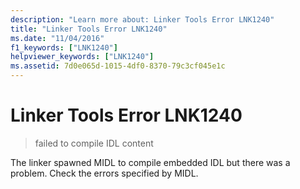 ```yaml
---
description: "Learn more about: Linker Tools Error LNK1240"
title: "Linker Tools Error LNK1240"
ms.date: "11/04/2016"
f1_keywords: ["LNK1240"]
helpviewer_keywords: ["LNK1240"]
ms.assetid: 7d0e065d-1015-4df0-8370-79c3cf045e1c
---
```

# Linker Tools Error LNK1240

> failed to compile IDL content

The linker spawned MIDL to compile embedded IDL but there was a problem. Check the errors specified by MIDL.
